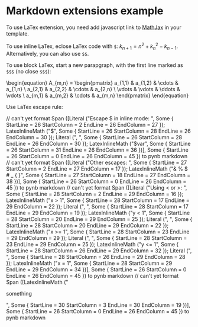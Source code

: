 # Markdown extensions example

To use LaTex extension, you need add javascript
link to [MathJax](http://www.mathjax.org/) in
your template.

To use inline LaTex, eclose LaTex code with `$`:
$k_{n+1} = n^2 + k_n^2 - k_{n-1}$. Alternatively,
you can also use `$$`.

To use block LaTex, start a new parapgraph, with
the first line marked as `$$$` (no close `$$$`):

\begin{equation}
A_{m,n} =
 \begin{pmatrix}
  a_{1,1} & a_{1,2} & \cdots & a_{1,n} \\
  a_{2,1} & a_{2,2} & \cdots & a_{2,n} \\
  \vdots  & \vdots  & \ddots & \vdots  \\
  a_{m,1} & a_{m,2} & \cdots & a_{m,n}
 \end{pmatrix}
\end{equation}

Use LaTex escape rule:

// can't yet format Span ([Literal ("Escape $ in inline mode: ", Some { StartLine = 26 StartColumn = 2 EndLine = 26 EndColumn = 27 }); LatexInlineMath ("\$", Some { StartLine = 26 StartColumn = 28 EndLine = 26 EndColumn = 30 }); Literal (", ", Some { StartLine = 26 StartColumn = 28 EndLine = 26 EndColumn = 30 }); LatexInlineMath ("\$var", Some { StartLine = 26 StartColumn = 31 EndLine = 26 EndColumn = 36 })], Some { StartLine = 26 StartColumn = 0 EndLine = 26 EndColumn = 45 }) to pynb markdown
// can't yet format Span ([Literal ("Other escapes: ", Some { StartLine = 27 StartColumn = 2 EndLine = 27 EndColumn = 17 }); LatexInlineMath ("\& \% \$ \# \_ \{ \}", Some { StartLine = 27 StartColumn = 18 EndLine = 27 EndColumn = 38 })], Some { StartLine = 26 StartColumn = 0 EndLine = 26 EndColumn = 45 }) to pynb markdown
// can't yet format Span ([Literal ("Using < or >: ", Some { StartLine = 28 StartColumn = 2 EndLine = 29 EndColumn = 16 }); LatexInlineMath ("x > 1", Some { StartLine = 28 StartColumn = 17 EndLine = 29 EndColumn = 22 }); Literal (", ", Some { StartLine = 28 StartColumn = 17 EndLine = 29 EndColumn = 19 }); LatexInlineMath ("y < 1", Some { StartLine = 28 StartColumn = 20 EndLine = 29 EndColumn = 25 }); Literal (", ", Some { StartLine = 28 StartColumn = 20 EndLine = 29 EndColumn = 22 }); LatexInlineMath ("x >= 1", Some { StartLine = 28 StartColumn = 23 EndLine = 29 EndColumn = 29 }); Literal (",
", Some { StartLine = 28 StartColumn = 23 EndLine = 29 EndColumn = 25 }); LatexInlineMath ("y <= 1", Some { StartLine = 28 StartColumn = 26 EndLine = 29 EndColumn = 32 }); Literal (", ", Some { StartLine = 28 StartColumn = 26 EndLine = 29 EndColumn = 28 }); LatexInlineMath ("x = 1", Some { StartLine = 28 StartColumn = 29 EndLine = 29 EndColumn = 34 })], Some { StartLine = 26 StartColumn = 0 EndLine = 26 EndColumn = 45 }) to pynb markdown
// can't yet format Span ([LatexInlineMath ("<p>something</p>", Some { StartLine = 30 StartColumn = 3 EndLine = 30 EndColumn = 19 })], Some { StartLine = 26 StartColumn = 0 EndLine = 26 EndColumn = 45 }) to pynb markdown


